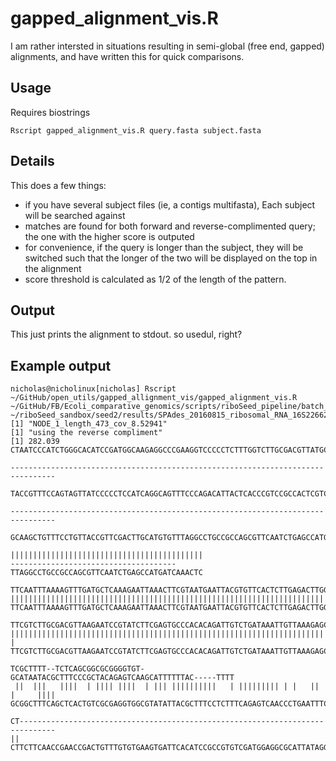 # gapped_alignment_vis.R

I am rather intersted in situations resulting in semi-global (free end, gapped) alignments, and have written this for quick comparisons.

## Usage
Requires biostrings
```
Rscript gapped_alignment_vis.R query.fasta subject.fasta
```
## Details
This does a few things:

* if you have several subject files (ie, a contigs multifasta), Each subject will be searched against
* matches are found for both forward and reverse-complimented query; the one with the higher score is outputed
* for convenience, if the query is longer than the subject, they will be switched such that the longer of the two will be displayed on the top in the alignment
* score threshold is calculated as 1/2 of the length of the pattern.

## Output
This just prints the alignment to stdout.  so usedul, right?

## Example output
```
nicholas@nicholinux[nicholas] Rscript ~/GitHub/open_utils/gapped_allignment_vis/gapped_alignment_vis.R ~/GitHub/FB/Ecoli_comparative_genomics/scripts/riboSeed_pipeline/batch_coli/20160815_ribosomal_RNA_16S226621_228162_riboSnag.fasta ~/riboSeed_sandbox/seed2/results/SPAdes_20160815_ribosomal_RNA_16S226621_228162_riboSnag/contigs.fasta
[1] "NODE_1_length_473_cov_8.52941"
[1] "using the reverse compliment"
[1] 282.039
CTAATCCCATCTGGGCACATCCGATGGCAAGAGGCCCGAAGGTCCCCCTCTTTGGTCTTGCGACGTTATGCGGTATTAGC
                                                                                
--------------------------------------------------------------------------------

TACCGTTTCCAGTAGTTATCCCCCTCCATCAGGCAGTTTCCCAGACATTACTCACCCGTCCGCCACTCGTCAGCGAAACA
                                                                                
--------------------------------------------------------------------------------

GCAAGCTGTTTCCTGTTACCGTTCGACTTGCATGTGTTTAGGCCTGCCGCCAGCGTTCAATCTGAGCCATGATCAAACTC
                                     |||||||||||||||||||||||||||||||||||||||||||
-------------------------------------TTAGGCCTGCCGCCAGCGTTCAATCTGAGCCATGATCAAACTC

TTCAATTTAAAAGTTTGATGCTCAAAGAATTAAACTTCGTAATGAATTACGTGTTCACTCTTGAGACTTGGTATTCATTT
||||||||||||||||||||||||||||||||||||||||||||||||||||||||||||||||||||||||||||||||
TTCAATTTAAAAGTTTGATGCTCAAAGAATTAAACTTCGTAATGAATTACGTGTTCACTCTTGAGACTTGGTATTCATTT

TTCGTCTTGCGACGTTAAGAATCCGTATCTTCGAGTGCCCACACAGATTGTCTGATAAATTGTTAAAGAGCAGTGCCGCT
||||||||||||||||||||||||||||||||||||||||||||||||||||||||||||||||||||||||||   |  
TTCGTCTTGCGACGTTAAGAATCCGTATCTTCGAGTGCCCACACAGATTGTCTGATAAATTGTTAAAGAGCAGTTGTGAC

TCGCTTTT--TCTCAGCGGCGCGGGGTGT-GCATAATACGCTTTCCCGCTACAGAGTCAAGCATTTTTTAC-----TTTT
 ||  |||   ||||  | |||| ||||  | ||| ||||||||||   | ||||||||| | |   || |     ||||
GCGGCTTTCAGCTCACTGTCGCGAGGTGGCGTATATTACGCTTTCCTCTTTCAGAGTCAACCCTGAATTTCAGGATTTTT

CT------------------------------------------------------------------------------
||                                                                              
CTTCTTCAACCGAACCGACTGTTTGTGTGAAGTGATTCACATCCGCCGTGTCGATGGAGGCGCATTATAGGGAGTCGGCT


```
